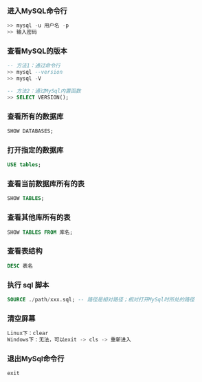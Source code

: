 ### 进入MySQL命令行

```sql
>> mysql -u 用户名 -p
>> 输入密码
```

### 查看MySQL的版本

```sql
-- 方法1：通过命令行
>> mysql --version
>> mysql -V

-- 方法2：通过MySql内置函数
>> SELECT VERSION();
```

### 查看所有的数据库

```sql
SHOW DATABASES;
```

### 打开指定的数据库

```sql
USE tables;
```

### 查看当前数据库所有的表

```sql
SHOW TABLES;
```

### 查看其他库所有的表

```sql
SHOW TABLES FROM 库名;
```

### 查看表结构

```sql
DESC 表名
```

### 执行 sql 脚本

```sql
SOURCE ./path/xxx.sql; -- 路径是相对路径；相对打开MySql时所处的路径
```

### 清空屏幕

```sql
Linux下：clear
Windows下：无法，可以exit -> cls -> 重新进入
```

### 退出MySql命令行

```sql
exit
```

